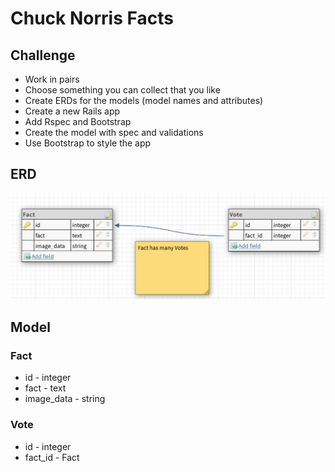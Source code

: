 # Chuck Norris Facts

## Challenge
- Work in pairs
- Choose something you can collect that you like
- Create ERDs for the models (model names and attributes)
- Create a new Rails app
- Add Rspec and Bootstrap
- Create the model with spec and validations
- Use Bootstrap to style the app

## ERD
![erd database](/docs/images/erd.png)


## Model
### Fact
- id - integer
- fact - text
- image_data - string

### Vote
- id - integer
- fact_id - Fact
